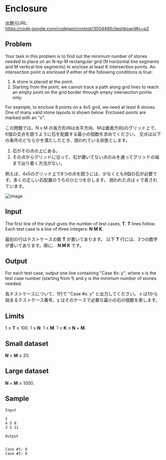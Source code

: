 # Enclosure

出題元URL: https://code.google.com/codejam/contest/3004486/dashboard#s=p2

## Problem

Your task in this problem is to find out the minimum number of stones needed to place on an N-by-M rectangular grid (N horizontal line segments and M vertical line segments) to enclose at least K intersection points. An intersection point is enclosed if either of the following conditions is true:

1. A stone is placed at the point.
2. Starting from the point, we cannot trace a path along grid lines to reach an empty point on the grid border through empty intersection points only.

For example, to enclose 8 points on a 4x5 grid, we need at least 6 stones. One of many valid stone layouts is shown below. Enclosed points are marked with an "x".

この問題では、N x M の長方形(Nは水平方向、Mは垂直方向)のグリッド上で、K個の交点を囲うように石を配置する最小の個数を求めてください。
交点は以下の条件のどちらかを満たしたとき、囲われている状態とします。

1. 石がその点の上にある。
2. その点からグリッドに沿って、石が置いてない点のみを通ってグリッドの端まで辿り着く方法がない。

例えば、4x5のグリッド上で8つの点を囲うには、少なくとも6個の石が必要です。多くの正しい石配置のうちのひとつを示します。
囲われた点は x で表されています。

![image](/xtone/programmingcontest/raw/master/20140520_Enclosure/enclosure.png)

## Input

The first line of the input gives the number of test cases, **T**. **T** lines follow. Each test case is a line of three integers: **N** **M** **K**.

最初の行はテストケースの数 **T** が書いてあります。
以下 **T** 行には、3つの数字が書いてあります。順に、 **N M K** です。

## Output

For each test case, output one line containing "Case #x: y", where x is the test case number (starting from 1) and y is the minimum number of stones needed.

各テストケースについて、1行で "Case #x: y" と出力してください。
x は1から始まるテストケース番号、y はそのケースで必要な最小の石の個数を表します。

## Limits

1 ≤ **T** ≤ 100.
1 ≤ **N**.
1 ≤ **M**.
1 ≤ **K** ≤ **N** × **M**.

## Small dataset

**N** × **M** ≤ 20.

## Large dataset

**N** × **M** ≤ 1000.

## Sample

```
Input 

2
4 5 8
3 5 11
      
Output 
 

Case #1: 6
Case #2: 8
```
